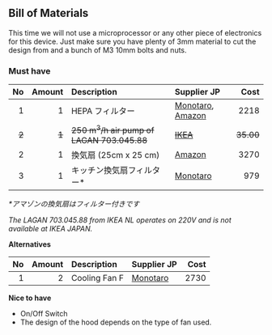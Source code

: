 ## Bill of Materials

This time we will not use a microprocessor or any other piece of electronics for this device. Just make sure you have plenty of 3mm material to cut the design from and a bunch of M3 10mm bolts and nuts.

### Must have

|No|Amount|Description|Supplier JP|Cost|
| ------------: | ------------: | :------------ | :------------ | ------------: |
|1|1|HEPA フィルター|[Monotaro](https://www.monotaro.com/g/01297834/?t.q=HEPA), [Amazon](http://amzn.asia/gM4HdWP)|2218|
|~~2~~|~~1~~|~~250 m<sup>3</sup>/h air pump of LAGAN 703.045.88~~|~~[IKEA](http://www.ikea.com/nl/nl/catalog/products/70304588/)~~|~~35.00~~|
|2|1|換気扇 (25cm x 25 cm)|[Amazon](http://amzn.asia/2ApLOvw)|3270|
|3|1|キッチン換気扇フィルター*|[Monotaro](https://www.monotaro.com/g/00183987/)|979|

_*アマゾンの換気扇はフィルター付きです_

_The LAGAN 703.045.88 from IKEA NL operates on 220V and is not available at IKEA JAPAN._

**Alternatives**

|No|Amount|Description|Supplier JP|Cost|
| ------------: | ------------: | :------------ | :------------ | ------------: |
|1|2|Cooling Fan F|[Monotaro](https://www.monotaro.com/g/00347764/)|2730|


**Nice to have**

* On/Off Switch
* The design of the hood depends on the type of fan used.
